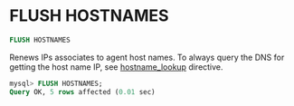 # FLUSH HOSTNAMES

```sql
FLUSH HOSTNAMES
```

Renews IPs associates to agent host names. To always query the DNS for getting the host name IP, see [hostname_lookup](Server_settings/Searchd.md#hostname_lookup) directive.

```sql
mysql> FLUSH HOSTNAMES;
Query OK, 5 rows affected (0.01 sec)
```